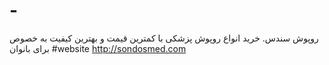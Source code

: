 # -
روپوش سندس. خرید انواع روپوش پزشکی با کمترین قیمت و بهترین کیفیت به خصوص برای بانوان
#website
http://sondosmed.com
